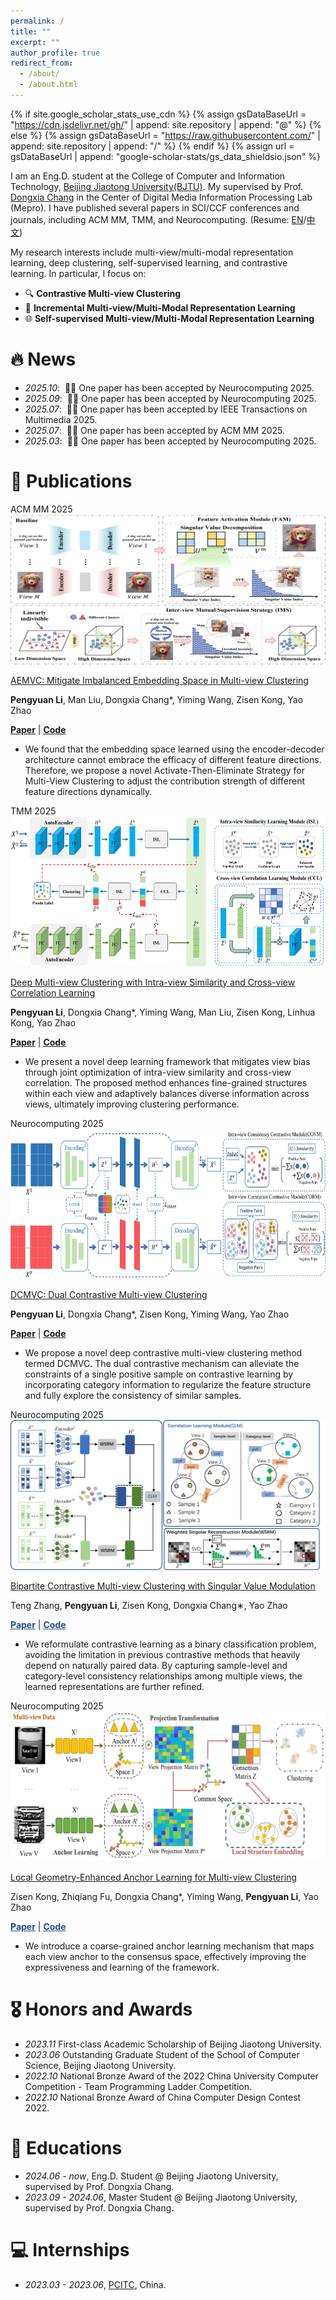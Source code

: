 ```yaml
---
permalink: /
title: ""
excerpt: ""
author_profile: true
redirect_from: 
  - /about/
  - /about.html
---
```


{% if site.google_scholar_stats_use_cdn %}
{% assign gsDataBaseUrl = "https://cdn.jsdelivr.net/gh/" | append: site.repository | append: "@" %}
{% else %}
{% assign gsDataBaseUrl = "https://raw.githubusercontent.com/" | append: site.repository | append: "/" %}
{% endif %}
{% assign url = gsDataBaseUrl | append: "google-scholar-stats/gs_data_shieldsio.json" %}

<span class='anchor' id='about-me'></span>

I am an Eng.D. student at the College of Computer and Information Technology, <a href='https://www.bjtu.edu.cn/'>Beijing Jiaotong University(BJTU)</a>. My supervised by Prof. <a href='https://faculty.bjtu.edu.cn/8516/'>Dongxia Chang</a> in the Center of Digital Media Information Processing Lab (Mepro). I have published several papers in SCI/CCF conferences and journals, including ACM MM, TMM, and Neurocomputing. (Resume: <a href='images/english.pdf'>EN</a>/<a href="images/chinese.pdf">中文</a>)

My research interests include multi-view/multi-modal representation learning, deep clustering, self-supervised learning, and contrastive learning. In particular, I focus on:
- 🔍 **Contrastive Multi-view Clustering**
- 🧠 **Incremental Multi-view/Multi-Modal Representation Learning**
- 🌐 **Self-supervised Multi-view/Multi-Modal Representation Learning**


# 🔥 News
- *2025.10*: &nbsp;🎉🎉 One paper has been accepted by Neurocomputing 2025. 
- *2025.09*: &nbsp;🎉🎉 One paper has been accepted by Neurocomputing 2025. 
- *2025.07*: &nbsp;🎉🎉 One paper has been accepted by IEEE Transactions on Multimedia 2025. 
- *2025.07*: &nbsp;🎉🎉 One paper has been accepted by ACM MM 2025. 
- *2025.03*: &nbsp;🎉🎉 One paper has been accepted by Neurocomputing 2025. 

# 📝 Publications 
<div class='paper-box'><div class='paper-box-image'><div><div class="badge">ACM MM 2025</div><img src='images/AEMVC.png' alt="sym" width="100%" style="height: 240px;"></div></div>
<div class='paper-box-text' markdown="1">

[AEMVC: Mitigate Imbalanced Embedding Space in Multi-view Clustering](https://dl.acm.org/doi/10.1145/3746027.3754697)

**Pengyuan Li**, Man Liu, Dongxia Chang*, Yiming Wang, Zisen Kong, Yao Zhao

[**Paper**](https://dl.acm.org/doi/10.1145/3746027.3754697) | [**Code**](https://github.com/Lummer-Li/AEMVC) 
<strong><span class='show_paper_citations' data='DhtAFkwAAAAJ:ALROH1vI_8AC'></span></strong>
- We found that the embedding space learned using the encoder-decoder architecture cannot embrace the efficacy of different feature directions. Therefore, we propose a novel Activate-Then-Eliminate Strategy for Multi-View Clustering to adjust the contribution strength of different feature directions dynamically.
</div>
</div>



<div class='paper-box'><div class='paper-box-image'><div><div class="badge">TMM 2025</div><img src='images/MISCC.png' alt="sym" width="100%" style="height: 240px;"></div></div>
<div class='paper-box-text' markdown="1">

[Deep Multi-view Clustering with Intra-view Similarity and Cross-view Correlation Learning](#)

**Pengyuan Li**, Dongxia Chang*, Yiming Wang, Man Liu, Zisen Kong, Linhua Kong, Yao Zhao

[**Paper**](#) | [**Code**](https://github.com/Lummer-Li/MISCC) 
<strong><span class='show_paper_citations' data='DhtAFkwAAAAJ:ALROH1vI_8AC'></span></strong>
- We present a novel deep learning framework that mitigates view bias through joint optimization of intra-view similarity and cross-view correlation. The proposed method enhances fine-grained structures within each view and adaptively balances diverse information across views, ultimately improving clustering performance.
</div>
</div>


<div class='paper-box'><div class='paper-box-image'><div><div class="badge">Neurocomputing 2025</div><img src='images/DCMVC.jpg' alt="sym" width="100%" style="height: 240px;"></div></div>
<div class='paper-box-text' markdown="1">

[DCMVC: Dual Contrastive Multi-view Clustering](https://www.sciencedirect.com/science/article/abs/pii/S0925231225005612)

**Pengyuan Li**, Dongxia Chang*, Zisen Kong, Yiming Wang, Yao Zhao

[**Paper**](https://www.sciencedirect.com/science/article/abs/pii/S0925231225005612) | [**Code**](https://github.com/Lummer-Li/DCMVC) 
<strong><span class='show_paper_citations' data='DhtAFkwAAAAJ:ALROH1vI_8AC'></span></strong>
- We propose a novel deep contrastive multi-view clustering method termed DCMVC. The dual contrastive mechanism can alleviate the constraints of a single positive sample on contrastive learning by incorporating category information to regularize the feature structure and fully explore the consistency of similar samples.
</div>
</div>




<div class='paper-box'><div class='paper-box-image'><div><div class="badge">Neurocomputing 2025</div><img src='images/BCMVC.jpg' alt="sym" width="100%" style="height: 240px;"></div></div>
<div class='paper-box-text' markdown="1">

[Bipartite Contrastive Multi-view Clustering with Singular Value Modulation](https://www.sciencedirect.com/science/article/abs/pii/S0925231225022003)

Teng Zhang, **Pengyuan Li**, Zisen Kong, Dongxia Chang∗, Yao Zhao

<a href='https://www.sciencedirect.com/science/article/abs/pii/S0925231225022003' style='color: #224b8d; font-size: 1em; font-weight: bolder; text-decoration: underline;'>Paper</a> | <a href='https://github.com/zhangt-make/BCMVC' style='color: #224b8d; font-size: 1em; font-weight: bolder; text-decoration: underline;'>Code</a> 
<strong><span class='show_paper_citations' data='DhtAFkwAAAAJ:ALROH1vI_8AC'></span></strong>
- We reformulate contrastive learning as a binary classification problem, avoiding the limitation in previous contrastive methods that heavily depend on naturally paired data. By capturing sample-level and category-level consistency relationships among multiple views, the learned representations are further refined.
</div>
</div>



<div class='paper-box'><div class='paper-box-image'><div><div class="badge">Neurocomputing 2025</div><img src='images/LGEAC.png' alt="sym" width="100%" style="height: 240px;"></div></div>
<div class='paper-box-text' markdown="1">

[Local Geometry-Enhanced Anchor Learning for Multi-view Clustering](#)

Zisen Kong, Zhiqiang Fu, Dongxia Chang*, Yiming Wang, **Pengyuan Li**, Yao Zhao

<a href='#' style='color: #224b8d; font-size: 1em; font-weight: bolder; text-decoration: underline;'>Paper</a> | <a href='#' style='color: #224b8d; font-size: 1em; font-weight: bolder; text-decoration: underline;'>Code</a> 
<strong><span class='show_paper_citations' data='DhtAFkwAAAAJ:ALROH1vI_8AC'></span></strong>
- We introduce a coarse-grained anchor learning mechanism that maps each view anchor to the consensus space, effectively improving the expressiveness and learning of the framework.
</div>
</div>






# 🎖 Honors and Awards
- *2023.11* First-class Academic Scholarship of Beijing Jiaotong University. 
- *2023.06* Outstanding Graduate Student of the School of Computer Science, Beijing Jiaotong University.
- *2022.10* National Bronze Award of the 2022 China University Computer Competition - Team Programming Ladder Competition.
- *2022.10* National Bronze Award of China Computer Design Contest 2022.


# 📖 Educations
- *2024.06 - now*, Eng.D. Student @ Beijing Jiaotong University, supervised by Prof. Dongxia Chang.
- *2023.09 - 2024.06*, Master Student @ Beijing Jiaotong University, supervised by Prof. Dongxia Chang.

# 💻 Internships
- *2023.03 - 2023.06*, [PCITC](http://www.pcitc.com/), China.

